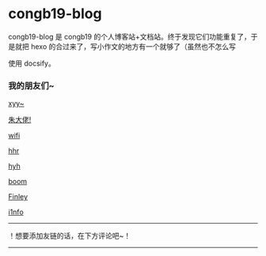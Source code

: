 # congb19-blog

congb19-blog 是 congb19 的个人博客站+文档站。终于发现它们功能重复了，于是就把 hexo 的合过来了，写小作文的地方有一个就够了（虽然也不怎么写

使用 docsify。

### 我的朋友们~

[xyy~](http://www.xuyuyan.cn/)

[朱大佬!](https://www.zhuxingzhao.com/link)

[wifi](https://blog.wifi9984.cn/)

[hhr](https://www.huhaorui.com/)

[hyh](https://ethanwong.me/)

[boom](https://www.lingzhicheng.cn/)

[Finley](https://finleyge.github.io/)

[i1nfo](https://blog.i1nfo.com)

---

！想要添加友链的话，在下方评论吧~！

---
